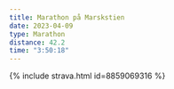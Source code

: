 ```yaml
---
title: Marathon på Marskstien
date: 2023-04-09
type: Marathon
distance: 42.2
time: "3:50:18"
---
```

{% include strava.html id=8859069316 %}